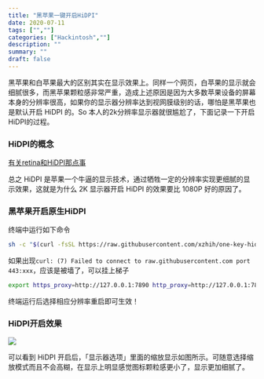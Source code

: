 ```yaml
---
title: "黑苹果一键开启HiDPI"
date: 2020-07-11
tags: ["",""]
categories: ["Hackintosh",""]
description: ""
summary: ""
draft: false
---
```



黑苹果和白苹果最大的区别其实在显示效果上。同样一个网页，白苹果的显示就会细腻很多，而黑苹果颗粒感非常严重，造成上述原因是因为大多数苹果设备的屏幕本身的分辨率很高，如果你的显示器分辨率达到视网膜级别的话，哪怕是黑苹果也是默认开启 HiDPI 的。So 本人的2k分辨率显示器就很尴尬了，下面记录一下开启HiDPI的过程。

### HiDPI的概念

[有关retina和HiDPI那点事](https://zhuanlan.zhihu.com/p/20684620)

总之 HiDPI 是苹果一个牛逼的显示技术，通过牺牲一定的分辨率实现更细腻的显示效果，这就是为什么 2K 显示器开启 HiDPI 的效果要比 1080P 好的原因了。

### 黑苹果开启原生HiDPI

终端中运行如下命令

```bash
sh -c "$(curl -fsSL https://raw.githubusercontent.com/xzhih/one-key-hidpi/master/hidpi.sh)"
```

如果出现`curl: (7) Failed to connect to raw.githubusercontent.com port 443:xxx`，应该是被墙了，可以挂上梯子

```bash
export https_proxy=http://127.0.0.1:7890 http_proxy=http://127.0.0.1:7890 all_proxy=socks5://127.0.0.1:7890
```

终端运行后选择相应分辨率重启即可生效！

### HiDPI开启效果

![](https://img.aladdinding.cn/hidpi.png)

可以看到 HiDPI 开启后，「显示器选项」里面的缩放显示如图所示。可随意选择缩放模式而且不会高糊，在显示上明显感觉图标颗粒感更小了，显示更加细腻了。